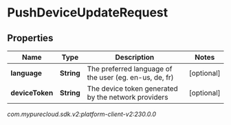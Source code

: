 # PushDeviceUpdateRequest


## Properties

| Name | Type | Description | Notes |
| ------------ | ------------- | ------------- | ------------- |
| **language** | **String** | The preferred language of the user (eg. en-us, de, fr) |  [optional] |
| **deviceToken** | **String** | The device token generated by the network providers |  [optional] |




_com.mypurecloud.sdk.v2:platform-client-v2:230.0.0_
